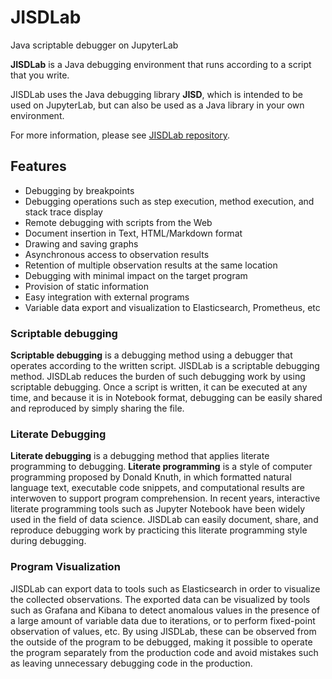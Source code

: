 # JISDLab
Java scriptable debugger on JupyterLab

**JISDLab** is a Java debugging environment that runs according to a script that you write.

JISDLab uses the Java debugging library **JISD**, which is intended to be used on JupyterLab, but can also be used as a Java library in your own environment.

For more information, please see [JISDLab repository](https://github.com/tklab-group/JISDLab).

## Features
- Debugging by breakpoints
- Debugging operations such as step execution, method execution, and stack trace display
- Remote debugging with scripts from the Web
- Document insertion in Text, HTML/Markdown format
- Drawing and saving graphs
- Asynchronous access to observation results
- Retention of multiple observation results at the same location
- Debugging with minimal impact on the target program
- Provision of static information
- Easy integration with external programs
- Variable data export and visualization to Elasticsearch, Prometheus, etc

### Scriptable debugging
**Scriptable debugging** is a debugging method using a debugger that operates according to the written script. JISDLab is a scriptable debugging method. JISDLab reduces the burden of such debugging work by using scriptable debugging. Once a script is written, it can be executed at any time, and because it is in Notebook format, debugging can be easily shared and reproduced by simply sharing the file.

### Literate Debugging
**Literate debugging** is a debugging method that applies literate programming to debugging. **Literate programming** is a style of computer programming proposed by Donald Knuth, in which formatted natural language text, executable code snippets, and computational results are interwoven to support program comprehension. In recent years, interactive literate programming tools such as Jupyter Notebook have been widely used in the field of data science. JISDLab can easily document, share, and reproduce debugging work by practicing this literate programming style during debugging. 

### Program Visualization
JISDLab can export data to tools such as Elasticsearch in order to visualize the collected observations. The exported data can be visualized by tools such as Grafana and Kibana to detect anomalous values in the presence of a large amount of variable data due to iterations, or to perform fixed-point observation of values, etc. By using JISDLab, these can be observed from the outside of the program to be debugged, making it possible to operate the program separately from the production code and avoid mistakes such as leaving unnecessary debugging code in the production.

